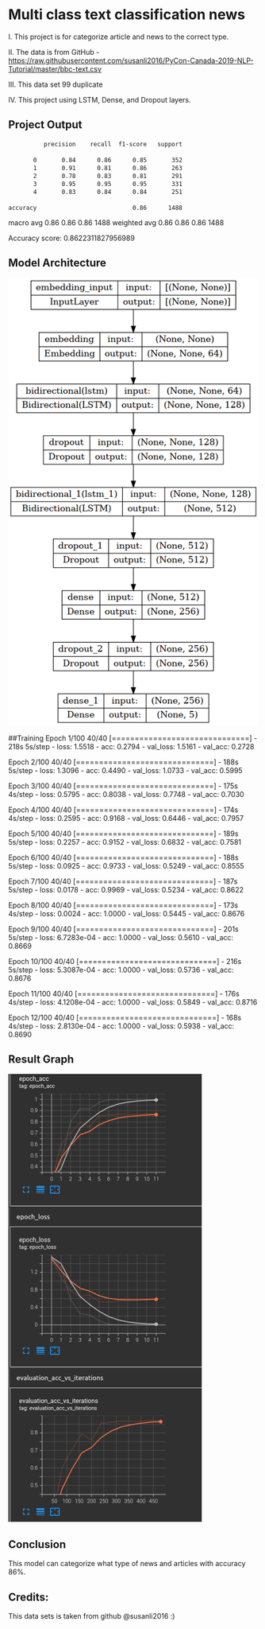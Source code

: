 
# Multi class text classification news

I. This project is for categorize article and news to the correct type.

II. The data is from GitHub - https://raw.githubusercontent.com/susanli2016/PyCon-Canada-2019-NLP-Tutorial/master/bbc-text.csv

III. This data set 99 duplicate

IV. This project using LSTM, Dense, and Dropout layers.




## Project Output

              precision    recall  f1-score   support

           0       0.84      0.86      0.85       352
           1       0.91      0.81      0.86       263
           2       0.78      0.83      0.81       291
           3       0.95      0.95      0.95       331
           4       0.83      0.84      0.84       251

    accuracy                           0.86      1488
   macro avg       0.86      0.86      0.86      1488
weighted avg       0.86      0.86      0.86      1488

Accuracy score: 0.8622311827956989


## Model Architecture 
![alt text](https://github.com/lemon5969/Multi-class-Text-Classification-News-2/blob/main/Image/model.png?raw=true)

##Training
Epoch 1/100
40/40 [==============================] - 218s 5s/step - loss: 1.5518 - acc: 0.2794 - val_loss: 1.5161 - val_acc: 0.2728

Epoch 2/100
40/40 [==============================] - 188s 5s/step - loss: 1.3096 - acc: 0.4490 - val_loss: 1.0733 - val_acc: 0.5995

Epoch 3/100
40/40 [==============================] - 175s 4s/step - loss: 0.5795 - acc: 0.8038 - val_loss: 0.7748 - val_acc: 0.7030

Epoch 4/100
40/40 [==============================] - 174s 4s/step - loss: 0.2595 - acc: 0.9168 - val_loss: 0.6446 - val_acc: 0.7957

Epoch 5/100
40/40 [==============================] - 189s 5s/step - loss: 0.2257 - acc: 0.9152 - val_loss: 0.6832 - val_acc: 0.7581

Epoch 6/100
40/40 [==============================] - 188s 5s/step - loss: 0.0925 - acc: 0.9733 - val_loss: 0.5249 - val_acc: 0.8555

Epoch 7/100
40/40 [==============================] - 187s 5s/step - loss: 0.0178 - acc: 0.9969 - val_loss: 0.5234 - val_acc: 0.8622

Epoch 8/100
40/40 [==============================] - 173s 4s/step - loss: 0.0024 - acc: 1.0000 - val_loss: 0.5445 - val_acc: 0.8676

Epoch 9/100
40/40 [==============================] - 201s 5s/step - loss: 6.7283e-04 - acc: 1.0000 - val_loss: 0.5610 - val_acc: 0.8669

Epoch 10/100
40/40 [==============================] - 216s 5s/step - loss: 5.3087e-04 - acc: 1.0000 - val_loss: 0.5736 - val_acc: 0.8676

Epoch 11/100
40/40 [==============================] - 176s 4s/step - loss: 4.1208e-04 - acc: 1.0000 - val_loss: 0.5849 - val_acc: 0.8716

Epoch 12/100
40/40 [==============================] - 168s 4s/step - loss: 2.8130e-04 - acc: 1.0000 - val_loss: 0.5938 - val_acc: 0.8690




## Result Graph
![alt text](https://github.com/lemon5969/Multi-class-Text-Classification-News-2/blob/main/Image/tbloggraph.png?raw=true)


## Conclusion
This model can categorize what type of news and articles with accuracy 86%.
## Credits:
This data sets is taken from github @susanli2016 :)


